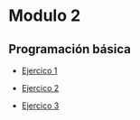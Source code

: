 # Modulo 2

## Programación básica

- [Ejercico 1](/ejercicios/modulo2ejercicio1.md)

- [Ejercico 2](/ejercicios/modulo2ejercicio2.md)

- [Ejercico 3](/ejercicios/modulo2ejercicio3.md)
